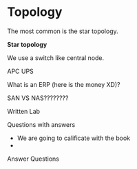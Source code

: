 # Topology

The most common is the star topology.

**Star topology**

We use a switch like central node.





APC UPS





What is an ERP (here is the money XD)?



SAN VS NAS????????





Written Lab 

Questions with answers

- We are going to calificate with the book
- 

Answer Questions





